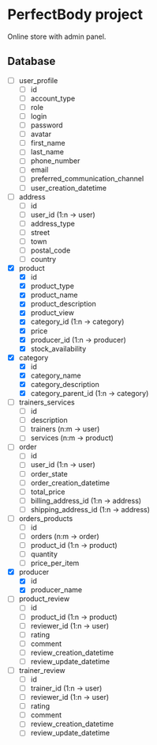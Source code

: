 # PerfectBody project

Online store with admin panel.

## Database

- [ ] user_profile
  - [ ] id
  - [ ] account_type
  - [ ] role
  - [ ] login
  - [ ] password
  - [ ] avatar
  - [ ] first_name
  - [ ] last_name
  - [ ] phone_number
  - [ ] email
  - [ ] preferred_communication_channel
  - [ ] user_creation_datetime
- [ ] address
  - [ ] id
  - [ ] user_id (1:n -> user)
  - [ ] address_type
  - [ ] street
  - [ ] town
  - [ ] postal_code
  - [ ] country
- [x] product
  - [x] id
  - [x] product_type
  - [x] product_name
  - [x] product_description
  - [x] product_view
  - [x] category_id (1:n -> category)
  - [x] price
  - [x] producer_id (1:n -> producer)
  - [x] stock_availability
- [x] category
  - [x] id
  - [x] category_name
  - [x] category_description
  - [x] category_parent_id (1:n -> category)
- [ ] trainers_services
  - [ ] id
  - [ ] description
  - [ ] trainers (n:m -> user)
  - [ ] services (n:m -> product)
- [ ] order
  - [ ] id
  - [ ] user_id (1:n -> user)
  - [ ] order_state
  - [ ] order_creation_datetime
  - [ ] total_price
  - [ ] billing_address_id (1:n -> address)
  - [ ] shipping_address_id (1:n -> address)
- [ ] orders_products
  - [ ] id
  - [ ] orders (n:m -> order)
  - [ ] product_id (1:n -> product)
  - [ ] quantity
  - [ ] price_per_item
- [x] producer
  - [x] id
  - [x] producer_name
- [ ] product_review
  - [ ] id
  - [ ] product_id (1:n -> product)
  - [ ] reviewer_id (1:n -> user)
  - [ ] rating
  - [ ] comment
  - [ ] review_creation_datetime
  - [ ] review_update_datetime
- [ ] trainer_review
  - [ ] id
  - [ ] trainer_id (1:n -> user)
  - [ ] reviewer_id (1:n -> user)
  - [ ] rating
  - [ ] comment
  - [ ] review_creation_datetime
  - [ ] review_update_datetime